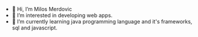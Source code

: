 - 👋 Hi, I’m Milos Merdovic
- 👀 I’m interested in developing web apps.
- 🌱 I’m currently learning java programming language and it's frameworks, sql and javascript. 


<!---
milosmerdovic/milosmerdovic is a ✨ special ✨ repository because its `README.md` (this file) appears on your GitHub profile.
You can click the Preview link to take a look at your changes.
--->
